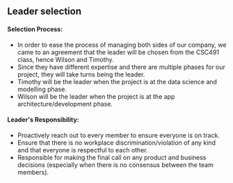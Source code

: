 Leader selection
---

#### **Selection Process**:
- In order to ease the process of managing both sides of our company, we came to an agreement that the leader will be chosen from the CSC491 class, hence Wilson and Timothy. 
- Since they have different expertise and there are multiple phases for our project, they will take turns being the leader. 
- Timothy will be the leader when the project is at the data science and modelling phase.
- Wilson will be the leader when the project is at the app architecture/development phase. 

#### **Leader's Responsibility**:
- Proactively reach out to every member to ensure everyone is on track.
- Ensure that there is no workplace discrimination/violation of any kind and that everyone is respectful to each other. 
- Responsible for making the final call on any product and business decisions (especially when there is no consensus between the team members).
